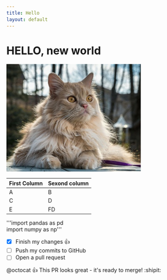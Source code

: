 ```yaml
---
title: Hello
layout: default
---
```


# HELLO, new world
![Image](images/persidskaya-koshka.jpg)


First Column | Sexond column
-------------|---------------
A | B
C | D
E | FD


'''import pandas as pd  
import numpy as np'''

- [x] Finish my changes :+1:
- [ ] Push my commits to GitHub
- [ ] Open a pull request

@octocat :+1: This PR looks great - it's ready to merge! :shipit:
